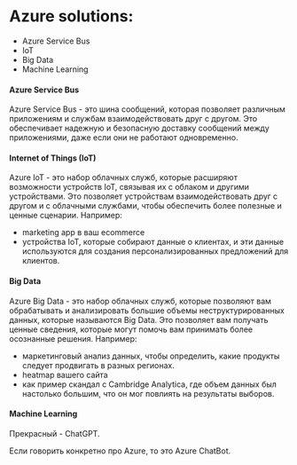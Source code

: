 # Azure solutions:
- Azure Service Bus
- IoT
- Big Data 
- Machine Learning


#### Azure Service Bus
Azure Service Bus - это шина сообщений, которая позволяет различным приложениям и службам взаимодействовать друг с другом. Это обеспечивает надежную и безопасную доставку сообщений между приложениями, даже если они не работают одновременно.


#### Internet of Things (IoT)
Azure IoT - это набор облачных служб, которые расширяют возможности устройств IoT, связывая их с облаком и другими устройствами. Это позволяет устройствам взаимодействовать друг с другом и с облачными службами, чтобы обеспечить более полезные и ценные сценарии.
Например: 
-  marketing app в ваш ecommerce
- устройства IoT, которые собирают данные о клиентах, и эти данные используются для создания персонализированных предложений для клиентов.

#### Big Data
Azure Big Data - это набор облачных служб, которые позволяют вам обрабатывать и анализировать большие объемы неструктурированных данных, которые называются Big Data. Это позволяет вам получать ценные сведения, которые могут помочь вам принимать более осознанные решения.
Например: 
-  маркетинговый анализ данных, чтобы определить, какие продукты следует продвигать в разных регионах.
-  heatmap вашего сайта
-  как пример скандал с Cambridge Analytica, где объем данных был настолько большим, что он мог повлиять на результаты выборов.

#### Machine Learning
Прекрасный - ChatGPT.

Если говорить конкретно про Azure, то это Azure ChatBot.

